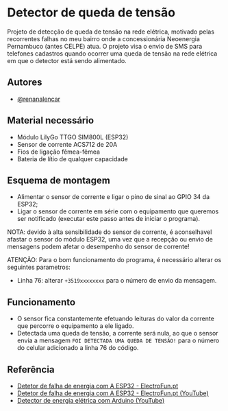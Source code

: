 
# Detector de queda de tensão

Projeto de detecção de queda de tensão na rede elétrica, motivado pelas recorrentes falhas no meu bairro onde a concessionária Neoenergia Pernambuco (antes CELPE) atua. O projeto visa o envio de SMS para telefones cadastros quando ocorrer uma queda de tensão na rede elétrica em que o detector está sendo alimentado.


## Autores

- [@renanalencar](https://www.github.com/renanalencar)


## Material necessário

- Módulo LilyGo TTGO SIM800L (ESP32)
- Sensor de corrente ACS712 de 20A
- Fios de ligação fêmea-fêmea
- Bateria de lítio de qualquer capacidade
## Esquema de montagem

- Alimentar o sensor de corrente e ligar o pino de sinal ao GPIO 34 da ESP32;
- Ligar o sensor de corrente em série com o equipamento que queremos ser notificado (executar este passo antes de iniciar o programa).

NOTA: devido à alta sensibilidade do sensor de corrente, é aconselhavel afastar o sensor do módulo ESP32, uma vez que a recepção ou envio de mensagens podem afetar o desempenho do sensor de corrente!

ATENÇÃO: Para o bom funcionamento do programa, é necessário alterar os seguintes parametros:
- Linha 76: alterar `+3519xxxxxxxx` para o número de envio da mensagem.
## Funcionamento

- O sensor fica constantemente efetuando leituras do valor da corrente que percorre o equipamento a ele ligado.
- Detectada uma queda de tensão, a corrente será nula, ao que o sensor envia a mensagem `FOI DETECTADA UMA QUEDA DE TENSÃO!` para o número do celular adicionado a linha 76 do código.
## Referência

 - [Detetor de falha de energia com A ESP32 - ElectroFun.pt](https://www.electrofun.pt/blog/detetor-de-falha-de-energia-com-esp32/)
 - [Detetor de falha de energia com A ESP32 - ElectroFun.pt (YouTube)](https://youtu.be/wlmwNB2hc4Y?si=5GupkxPdPb0jFcgB)
 - [Detector de energia elétrica com Arduino (YouTube)](https://www.youtube.com/watch?v=N8Lao5FSuNA)

